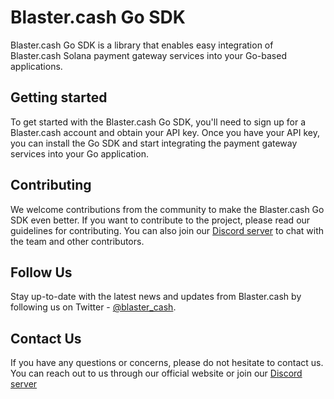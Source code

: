 # Blaster.cash Go SDK

Blaster.cash Go SDK is a library that enables easy integration of Blaster.cash Solana payment gateway services into your Go-based applications.

## Getting started

To get started with the Blaster.cash Go SDK, you'll need to sign up for a Blaster.cash account and obtain your API key.
Once you have your API key, you can install the Go SDK and start integrating the payment gateway services into your Go application.

## Contributing

We welcome contributions from the community to make the Blaster.cash Go SDK even better.
If you want to contribute to the project, please read our guidelines for contributing.
You can also join our [Discord server](https://discord.gg/u9yEMApe) to chat with the team and other contributors.

## Follow Us
Stay up-to-date with the latest news and updates from Blaster.cash by following us on Twitter - [@blaster_cash](https://twitter.com/blaster_cash).

## Contact Us

If you have any questions or concerns, please do not hesitate to contact us. You can reach out to us through our official website or join our [Discord server](https://discord.gg/u9yEMApe) 
